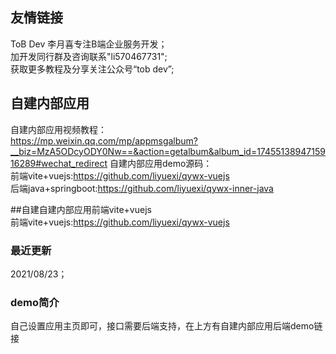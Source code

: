 ## 友情链接
ToB Dev 李月喜专注B端企业服务开发；      
加开发同行群及咨询联系"li570467731";  
获取更多教程及分享关注公众号“tob dev”;  

## 自建内部应用  
自建内部应用视频教程：  
https://mp.weixin.qq.com/mp/appmsgalbum?__biz=MzA5ODcyODY0Nw==&action=getalbum&album_id=1745513894715916289#wechat_redirect
自建内部应用demo源码：  
前端vite+vuejs:https://github.com/liyuexi/qywx-vuejs  
后端java+springboot:https://github.com/liyuexi/qywx-inner-java  


##自建自建内部应用前端vite+vuejs  
前端vite+vuejs:https://github.com/liyuexi/qywx-vuejs  

### 最近更新  
2021/08/23； 

### demo简介  
自己设置应用主页即可，接口需要后端支持，在上方有自建内部应用后端demo链接
